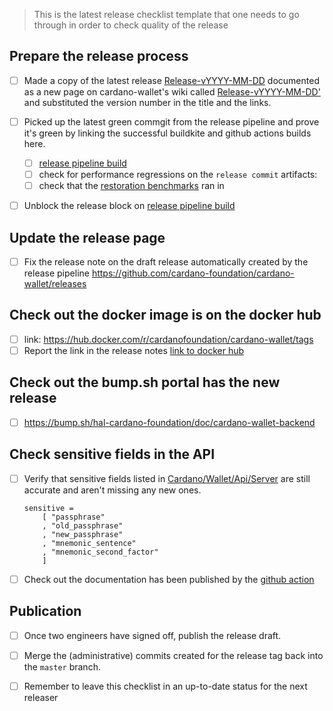 > This is the latest release checklist template that one needs to go through in order to check quality of the release

## Prepare the release process

- [ ] Made a copy of the latest release
      [Release-vYYYY-MM-DD]()
      documented as a new page on cardano-wallet's wiki called [Release-vYYYY-MM-DD']()
      and substituted the version number in the title and the links.
- [ ] Picked up the latest green commgit from the release pipeline and prove it's green by linking the successful buildkite and github actions builds here.
    - [ ] [release pipeline build](https://buildkite.com/cardano-foundation/cardano-wallet-release/)
    - [ ] check for performance regressions on the `release commit` artifacts:
    - [ ] check that the [restoration benchmarks](https://buildkite.com/cardano-foundation/cardano-wallet-restoration-benchmarks) ran in
- [ ] Unblock the release block on [release pipeline build](https://buildkite.com/cardano-foundation/cardano-wallet-release/)


## Update the release page

- [ ] Fix the release note on the draft release automatically created by the release pipeline
    https://github.com/cardano-foundation/cardano-wallet/releases

## Check out the docker image is on the docker hub

- [ ] link: https://hub.docker.com/r/cardanofoundation/cardano-wallet/tags
- [ ] Report the link in the release notes
     [link to docker hub](https://hub.docker.com/layers/cardanofoundation/cardano-wallet/)

## Check out the bump.sh portal has the new release

- [ ] https://bump.sh/hal-cardano-foundation/doc/cardano-wallet-backend

## Check sensitive fields in the API

- [ ] Verify that sensitive fields listed in
  [Cardano/Wallet/Api/Server](https://github.com/cardano-foundation/cardano-wallet/blob/89faf170f388f9b475974896c349ad7676f0f44c/lib/exe/lib/Cardano/Wallet/Application/Server.hs#L128)
  are still accurate and aren't missing any new ones.
  ```
  sensitive =
      [ "passphrase"
      , "old_passphrase"
      , "new_passphrase"
      , "mnemonic_sentence"
      , "mnemonic_second_factor"
      ]
  ```
- [ ] Check out the documentation has been published by the [github action](https://github.com/cardano-foundation/cardano-wallet/actions/)

## Publication

- [ ] Once two engineers have signed off, publish the release draft.

- [ ] Merge the (administrative) commits created for the release tag back into the `master` branch.

- [ ] Remember to leave this checklist in an up-to-date status for the next releaser
